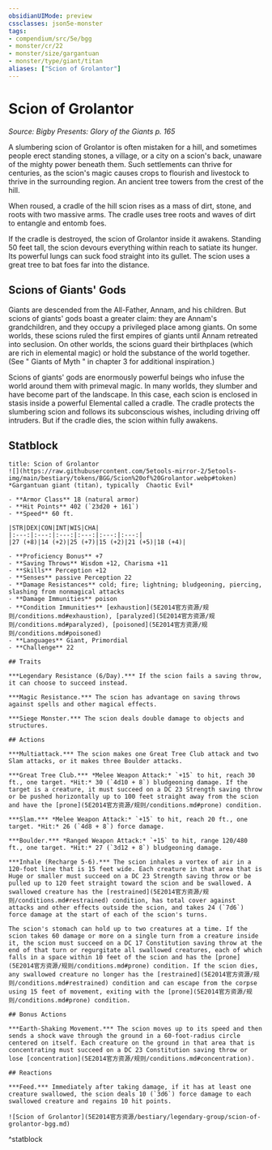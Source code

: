 ```yaml
---
obsidianUIMode: preview
cssclasses: json5e-monster
tags:
- compendium/src/5e/bgg
- monster/cr/22
- monster/size/gargantuan
- monster/type/giant/titan
aliases: ["Scion of Grolantor"]
---
```

# Scion of Grolantor
*Source: Bigby Presents: Glory of the Giants p. 165*  

A slumbering scion of Grolantor is often mistaken for a hill, and sometimes people erect standing stones, a village, or a city on a scion's back, unaware of the mighty power beneath them. Such settlements can thrive for centuries, as the scion's magic causes crops to flourish and livestock to thrive in the surrounding region. An ancient tree towers from the crest of the hill.

When roused, a cradle of the hill scion rises as a mass of dirt, stone, and roots with two massive arms. The cradle uses tree roots and waves of dirt to entangle and entomb foes.

If the cradle is destroyed, the scion of Grolantor inside it awakens. Standing 50 feet tall, the scion devours everything within reach to satiate its hunger. Its powerful lungs can suck food straight into its gullet. The scion uses a great tree to bat foes far into the distance.

## Scions of Giants' Gods

Giants are descended from the All-Father, Annam, and his children. But scions of giants' gods boast a greater claim: they are Annam's grandchildren, and they occupy a privileged place among giants. On some worlds, these scions ruled the first empires of giants until Annam retreated into seclusion. On other worlds, the scions guard their birthplaces (which are rich in elemental magic) or hold the substance of the world together. (See " Giants of Myth " in chapter 3 for additional inspiration.)

Scions of giants' gods are enormously powerful beings who infuse the world around them with primeval magic. In many worlds, they slumber and have become part of the landscape. In this case, each scion is enclosed in stasis inside a powerful Elemental called a cradle. The cradle protects the slumbering scion and follows its subconscious wishes, including driving off intruders. But if the cradle dies, the scion within fully awakens.

## Statblock

```ad-statblock
title: Scion of Grolantor
![](https://raw.githubusercontent.com/5etools-mirror-2/5etools-img/main/bestiary/tokens/BGG/Scion%20of%20Grolantor.webp#token)
*Gargantuan giant (titan), typically  Chaotic Evil*

- **Armor Class** 18 (natural armor)
- **Hit Points** 402 (`23d20 + 161`)
- **Speed** 60 ft.

|STR|DEX|CON|INT|WIS|CHA|
|:---:|:---:|:---:|:---:|:---:|:---:|
|27 (+8)|14 (+2)|25 (+7)|15 (+2)|21 (+5)|18 (+4)|

- **Proficiency Bonus** +7
- **Saving Throws** Wisdom +12, Charisma +11
- **Skills** Perception +12
- **Senses** passive Perception 22
- **Damage Resistances** cold; fire; lightning; bludgeoning, piercing, slashing from nonmagical attacks
- **Damage Immunities** poison
- **Condition Immunities** [exhaustion](5E2014官方资源/规则/conditions.md#exhaustion), [paralyzed](5E2014官方资源/规则/conditions.md#paralyzed), [poisoned](5E2014官方资源/规则/conditions.md#poisoned)
- **Languages** Giant, Primordial
- **Challenge** 22

## Traits

***Legendary Resistance (6/Day).*** If the scion fails a saving throw, it can choose to succeed instead.

***Magic Resistance.*** The scion has advantage on saving throws against spells and other magical effects.

***Siege Monster.*** The scion deals double damage to objects and structures.

## Actions

***Multiattack.*** The scion makes one Great Tree Club attack and two Slam attacks, or it makes three Boulder attacks.

***Great Tree Club.*** *Melee Weapon Attack:* `+15` to hit, reach 30 ft., one target. *Hit:* 30 (`4d10 + 8`) bludgeoning damage. If the target is a creature, it must succeed on a DC 23 Strength saving throw or be pushed horizontally up to 100 feet straight away from the scion and have the [prone](5E2014官方资源/规则/conditions.md#prone) condition.

***Slam.*** *Melee Weapon Attack:* `+15` to hit, reach 20 ft., one target. *Hit:* 26 (`4d8 + 8`) force damage.

***Boulder.*** *Ranged Weapon Attack:* `+15` to hit, range 120/480 ft., one target. *Hit:* 27 (`3d12 + 8`) bludgeoning damage.

***Inhale (Recharge 5-6).*** The scion inhales a vortex of air in a 120-foot line that is 15 feet wide. Each creature in that area that is Huge or smaller must succeed on a DC 23 Strength saving throw or be pulled up to 120 feet straight toward the scion and be swallowed. A swallowed creature has the [restrained](5E2014官方资源/规则/conditions.md#restrained) condition, has total cover against attacks and other effects outside the scion, and takes 24 (`7d6`) force damage at the start of each of the scion's turns.

The scion's stomach can hold up to two creatures at a time. If the scion takes 60 damage or more on a single turn from a creature inside it, the scion must succeed on a DC 17 Constitution saving throw at the end of that turn or regurgitate all swallowed creatures, each of which falls in a space within 10 feet of the scion and has the [prone](5E2014官方资源/规则/conditions.md#prone) condition. If the scion dies, any swallowed creature no longer has the [restrained](5E2014官方资源/规则/conditions.md#restrained) condition and can escape from the corpse using 15 feet of movement, exiting with the [prone](5E2014官方资源/规则/conditions.md#prone) condition.

## Bonus Actions

***Earth-Shaking Movement.*** The scion moves up to its speed and then sends a shock wave through the ground in a 60-foot-radius circle centered on itself. Each creature on the ground in that area that is concentrating must succeed on a DC 23 Constitution saving throw or lose [concentration](5E2014官方资源/规则/conditions.md#concentration).

## Reactions

***Feed.*** Immediately after taking damage, if it has at least one creature swallowed, the scion deals 10 (`3d6`) force damage to each swallowed creature and regains 10 hit points.

![Scion of Grolantor](5E2014官方资源/bestiary/legendary-group/scion-of-grolantor-bgg.md)
```
^statblock